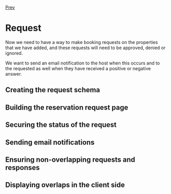 [Prev](./04-search.md)

# Request

Now we need to have a way to make booking requests on the properties that we have added, and these requests will need to be approved, denied or ignored.

We want to send an email notification to the host when this occurs and to the requested as well when they have received a positive or negative answer.

## Creating the request schema

## Building the reservation request page

## Securing the status of the request

## Sending email notifications

## Ensuring non-overlapping requests and responses

## Displaying overlaps in the client side
